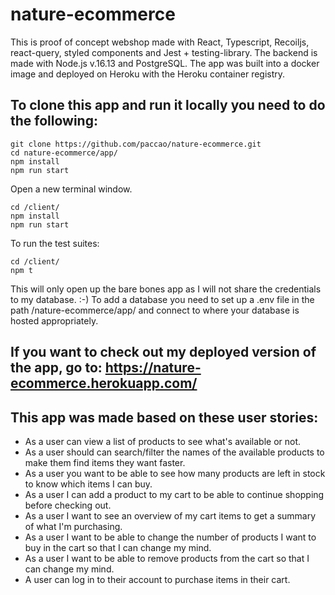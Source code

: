 # nature-ecommerce

This is proof of concept webshop made with React, Typescript, Recoiljs, react-query, styled components and Jest + testing-library.
The backend is made with Node.js v.16.13 and PostgreSQL.
The app was built into a docker image and deployed on Heroku with the Heroku container registry.

## To clone this app and run it locally you need to do the following:

``` 
git clone https://github.com/paccao/nature-ecommerce.git
cd nature-ecommerce/app/
npm install
npm run start
```
Open a new terminal window.
```
cd /client/
npm install
npm run start
```
To run the test suites:
```
cd /client/
npm t
```
This will only open up the bare bones app as I will not share the credentials to my database. :-)
To add a database you need to set up a .env file in the path /nature-ecommerce/app/ and connect to where your database is hosted appropriately.

## If you want to check out my deployed version of the app, go to: https://nature-ecommerce.herokuapp.com/


## This app was made based on these user stories:
 - As a user can view a list of products to see what's available or not.
 - As a user should can search/filter the names of the available products to make them find items they want faster.
 - As a user you want to be able to see how many products are left in stock to know which items I can buy.
 - As a user I can add a product to my cart to be able to continue shopping before checking out.
 - As a user I want to see an overview of my cart items to get a summary of what I'm purchasing.
 - As a user I want to be able to change the number of products I want to buy in the cart so that I can change my mind.
 - As a user I want to be able to remove products from the cart so that I can change my mind.
 - A user can log in to their account to purchase items in their cart.

